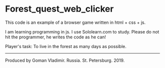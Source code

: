 # Forest_quest_web_clicker

This code is an example of a browser game written in html + css + js.

I am learning programming in js. I use Sololearn.com to study.
Please do not hit the programmer, he writes the code as he can!

Player's task: To live in the forest as many days as possible.

**************************************
Produced by Goman Vladimir.
Russia. St. Petersburg. 2019.
